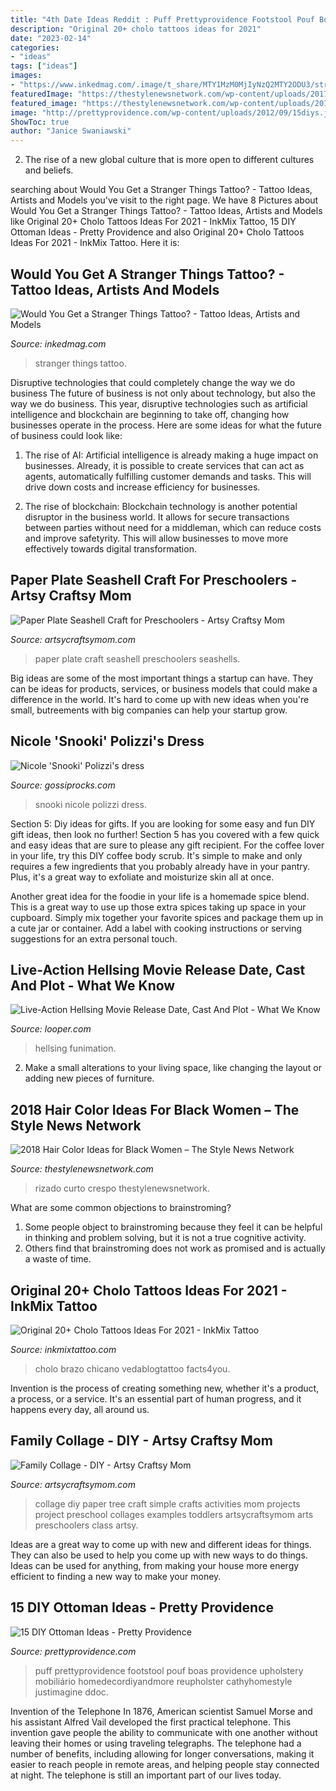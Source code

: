 ```yaml
---
title: "4th Date Ideas Reddit : Puff Prettyprovidence Footstool Pouf Boas Providence Upholstery Mobiliário Homedecordiyandmore Reupholster Cathyhomestyle Justimagine Ddoc"
description: "Original 20+ cholo tattoos ideas for 2021"
date: "2023-02-14"
categories:
- "ideas"
tags: ["ideas"]
images:
- "https://www.inkedmag.com/.image/t_share/MTY1MzM0MjIyNzQ2MTY2ODU3/strangerthingstattoo-fb.jpg"
featuredImage: "https://thestylenewsnetwork.com/wp-content/uploads/2017/09/38f60c8e7fd5d4b7cc697b3cf6f70cbe.jpg"
featured_image: "https://thestylenewsnetwork.com/wp-content/uploads/2017/09/38f60c8e7fd5d4b7cc697b3cf6f70cbe.jpg"
image: "http://prettyprovidence.com/wp-content/uploads/2012/09/15diys.jpg"
ShowToc: true
author: "Janice Swaniawski"
---
```



2. The rise of a new global culture that is more open to different cultures and beliefs. 

	

		
searching about Would You Get a Stranger Things Tattoo? - Tattoo Ideas, Artists and Models you've visit to the right page. We have 8 Pictures about Would You Get a Stranger Things Tattoo? - Tattoo Ideas, Artists and Models like Original 20+ Cholo Tattoos Ideas For 2021 - InkMix Tattoo, 15 DIY Ottoman Ideas - Pretty Providence and also Original 20+ Cholo Tattoos Ideas For 2021 - InkMix Tattoo. Here it is:
		
    
## Would You Get A Stranger Things Tattoo? - Tattoo Ideas, Artists And Models

<img loading=lazy src="https://www.inkedmag.com/.image/t_share/MTY1MzM0MjIyNzQ2MTY2ODU3/strangerthingstattoo-fb.jpg" onerror="this.onerror=null;this.src='https://tse2.mm.bing.net/th?id=OIP.x2UIiSiQGxJAZ24EKcPb4AHaD4&amp;pid=15.1';" alt="Would You Get a Stranger Things Tattoo? - Tattoo Ideas, Artists and Models">

_Source: inkedmag.com_

>stranger things tattoo. 

	

Disruptive technologies that could completely change the way we do business
The future of business is not only about technology, but also the way we do business. This year, disruptive technologies such as artificial intelligence and blockchain are beginning to take off, changing how businesses operate in the process. Here are some ideas for what the future of business could look like:
1. The rise of AI: Artificial intelligence is already making a huge impact on businesses. Already, it is possible to create services that can act as agents, automatically fulfilling customer demands and tasks. This will drive down costs and increase efficiency for businesses.

2. The rise of blockchain: Blockchain technology is another potential disruptor in the business world. It allows for secure transactions between parties without need for a middleman, which can reduce costs and improve safetyrity. This will allow businesses to move more effectively towards digital transformation.


    
## Paper Plate Seashell Craft For Preschoolers - Artsy Craftsy Mom

<img loading=lazy src="https://i2.wp.com/artsycraftsymom.com/content/uploads/2015/07/paper-plate-seashells-craft1.jpg?fit=700%2C987&amp;ssl=1" onerror="this.onerror=null;this.src='https://tse2.mm.bing.net/th?id=OIP.w2TuzRPYquklqJ1pMKPy-AHaKc&amp;pid=15.1';" alt="Paper Plate Seashell Craft for Preschoolers - Artsy Craftsy Mom">

_Source: artsycraftsymom.com_

>paper plate craft seashell preschoolers seashells. 

	

Big ideas are some of the most important things a startup can have. They can be ideas for products, services, or business models that could make a difference in the world. It's hard to come up with new ideas when you're small, butreements with big companies can help your startup grow.

    
## Nicole &#039;Snooki&#039; Polizzi&#039;s Dress

<img loading=lazy src="http://www2.pictures.zimbio.com/pc/Nicole+Polizzi+Snooki+Appears+Extra+6E5fHbNzbK-l.jpg" onerror="this.onerror=null;this.src='https://tse4.mm.bing.net/th?id=OIP.91bv3gHYwBMEWm1vaHUyrQHaLH&amp;pid=15.1';" alt="Nicole &#039;Snooki&#039; Polizzi&#039;s dress">

_Source: gossiprocks.com_

>snooki nicole polizzi dress. 

	

Section 5: Diy ideas for gifts.
If you are looking for some easy and fun DIY gift ideas, then look no further! Section 5 has you covered with a few quick and easy ideas that are sure to please any gift recipient.
For the coffee lover in your life, try this DIY coffee body scrub. It's simple to make and only requires a few ingredients that you probably already have in your pantry. Plus, it's a great way to exfoliate and moisturize skin all at once.

Another great idea for the foodie in your life is a homemade spice blend. This is a great way to use up those extra spices taking up space in your cupboard. Simply mix together your favorite spices and package them up in a cute jar or container. Add a label with cooking instructions or serving suggestions for an extra personal touch.

    
## Live-Action Hellsing Movie Release Date, Cast And Plot - What We Know

<img loading=lazy src="https://www.looper.com/img/gallery/live-action-hellsing-movie-release-date-cast-and-plot-what-we-know-so-far/whos-in-the-cast-for-the-live-action-hellsing-film-1614970786.jpg" onerror="this.onerror=null;this.src='https://tse4.mm.bing.net/th?id=OIP.WM-huM5_Cw6Fnw7SvHfBJgHaEK&amp;pid=15.1';" alt="Live-Action Hellsing Movie Release Date, Cast And Plot - What We Know">

_Source: looper.com_

>hellsing funimation. 

	

2. Make a small alterations to your living space, like changing the layout or adding new pieces of furniture. 

    
## 2018 Hair Color Ideas For Black Women – The Style News Network

<img loading=lazy src="https://thestylenewsnetwork.com/wp-content/uploads/2017/09/38f60c8e7fd5d4b7cc697b3cf6f70cbe.jpg" onerror="this.onerror=null;this.src='https://tse4.mm.bing.net/th?id=OIP.5f_-rbc9zPQbpjYM2kpHnwHaHa&amp;pid=15.1';" alt="2018 Hair Color Ideas for Black Women – The Style News Network">

_Source: thestylenewsnetwork.com_

>rizado curto crespo thestylenewsnetwork. 

	

What are some common objections to brainstroming?
1. Some people object to brainstroming because they feel it can be helpful in thinking and problem solving, but it is not a true cognitive activity.
2. Others find that brainstroming does not work as promised and is actually a waste of time.

    
## Original 20+ Cholo Tattoos Ideas For 2021 - InkMix Tattoo

<img loading=lazy src="https://inkmixtattoo.com/wp-content/uploads/2021/03/715e7de8cf4a658c8596dcb9e9f8ca33.jpg" onerror="this.onerror=null;this.src='https://tse2.mm.bing.net/th?id=OIP.9a_v_QhEyWnwPgEekiVbnwHaHF&amp;pid=15.1';" alt="Original 20+ Cholo Tattoos Ideas For 2021 - InkMix Tattoo">

_Source: inkmixtattoo.com_

>cholo brazo chicano vedablogtattoo facts4you. 

	

Invention is the process of creating something new, whether it's a product, a process, or a service. It's an essential part of human progress, and it happens every day, all around us.

    
## Family Collage - DIY - Artsy Craftsy Mom

<img loading=lazy src="https://artsycraftsymom.com/content/uploads/2013/11/Family-Collage-DIY-Craft.jpg" onerror="this.onerror=null;this.src='https://tse2.mm.bing.net/th?id=OIP.UFI1jif4GFgIXHWkr0-LdAAAAA&amp;pid=15.1';" alt="Family Collage - DIY - Artsy Craftsy Mom">

_Source: artsycraftsymom.com_

>collage diy paper tree craft simple crafts activities mom projects project preschool collages examples toddlers artsycraftsymom arts preschoolers class artsy. 

	

Ideas are a great way to come up with new and different ideas for things. They can also be used to help you come up with new ways to do things. Ideas can be used for anything, from making your house more energy efficient to finding a new way to make your money.

    
## 15 DIY Ottoman Ideas - Pretty Providence

<img loading=lazy src="http://prettyprovidence.com/wp-content/uploads/2012/09/15diys.jpg" onerror="this.onerror=null;this.src='https://tse2.mm.bing.net/th?id=OIP.J8C-1rQys-4lJRmBKp5NiQHaJ4&amp;pid=15.1';" alt="15 DIY Ottoman Ideas - Pretty Providence">

_Source: prettyprovidence.com_

>puff prettyprovidence footstool pouf boas providence upholstery mobiliário homedecordiyandmore reupholster cathyhomestyle justimagine ddoc. 

	

Invention of the Telephone
In 1876, American scientist Samuel Morse and his assistant Alfred Vail developed the first practical telephone. This invention gave people the ability to communicate with one another without leaving their homes or using traveling telegraphs. The telephone had a number of benefits, including allowing for longer conversations, making it easier to reach people in remote areas, and helping people stay connected at night. The telephone is still an important part of our lives today.

